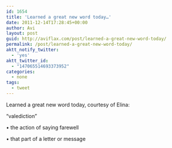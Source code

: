 ```yaml
---
id: 1654
title: 'Learned a great new word today…'
date: 2011-12-14T17:28:45+00:00
author: Avi
layout: post
guid: http://aviflax.com/post/learned-a-great-new-word-today/
permalink: /post/learned-a-great-new-word-today/
aktt_notify_twitter:
  - 'yes'
aktt_twitter_id:
  - "147065514693373952"
categories:
  - none
tags:
  - tweet
---
```

Learned a great new word today, courtesy of Elina:
  
“valediction”
    
• the action of saying farewell
      
• that part of a letter or message